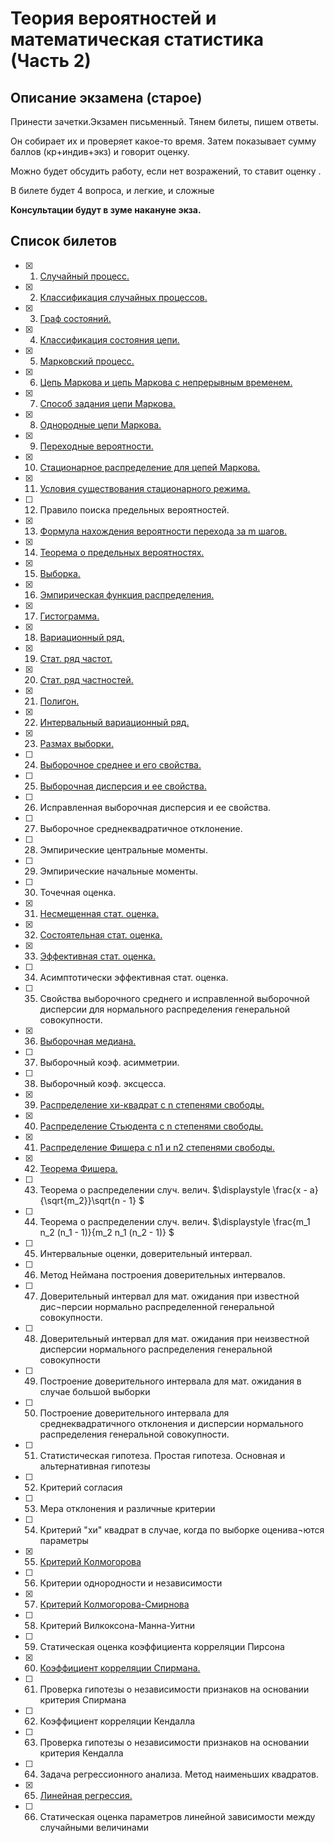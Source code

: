 # Теория вероятностей и математическая статистика (Часть 2)

## Описание экзамена (старое)
Принести зачетки.Экзамен письменный. Тянем билеты, пишем ответы.

Он собирает их и проверяет какое-то время. Затем показывает сумму баллов (кр+индив+экз) и говорит оценку.

Можно будет обсудить работу, если нет возражений, то ставит оценку .

В билете будет 4 вопроса, и легкие, и сложные

**Консультации будут в зуме накануне экза.**

## Список билетов

- [x] 1. [Случайный процесс.](./question1/README.md)
- [x] 2. [Классификация случайных процессов.](./question2/README.md)
- [x] 3. [Граф состояний.](./question3/README.md)
- [x] 4. [Классификация состояния цепи.](./question4/README.md)
- [x] 5. [Марковский процесс.](./question5/README.md)
- [x] 6. [Цепь Маркова и цепь Маркова с непрерывным временем.](./question6/README.md)
- [x] 7. [Способ задания цепи Маркова.](./question7/README.md)
- [x] 8. [Однородные цепи Маркова.](./question8/README.md)
- [x] 9. [Переходные вероятности.](./question9/README.md)
- [x] 10.	[Стационарное распределение для цепей Маркова.](./question10/README.md)
- [x] 11. [Условия существования стационарного режима.](./question11/README.md)
- [ ] 12.	Правило поиска предельных вероятностей.
- [x] 13.	[Формула нахождения вероятности перехода за  m шагов.](./question13/README.md)
- [x] 14.	[Теорема о предельных вероятностях.](./question14/README.md)
- [x] 15.	[Выборка.](./question15/README.md)
- [x] 16.	[Эмпирическая функция распределения.](./question16/README.md)
- [x] 17.	[Гистограмма.](./question17/README.md)
- [x] 18.	[Вариационный ряд.](./question18/README.md)
- [x] 19.	[Стат. ряд частот.](./question19/README.md)
- [x] 20.	[Стат. ряд частностей.](./question20/README.md)
- [x] 21.	[Полигон.](./question21/README.md)
- [x] 22.	[Интервальный вариационный ряд.](./question22/README.md)
- [x] 23.	[Размах выборки.](./question23/README.md)
- [ ] 24.	[Выборочное среднее и его свойства.](./question24/README.md)
- [ ] 25.	[Выборочная дисперсия и ее свойства.](./question25/README.md)
- [ ] 26.	Исправленная выборочная дисперсия и ее свойства.
- [ ] 27.	Выборочное среднеквадратичное отклонение.
- [ ] 28.	Эмпирические центральные моменты. 
- [ ] 29.	Эмпирические начальные моменты.
- [ ] 30.	Точечная оценка.
- [x] 31.	[Несмещенная стат. оценка.](./question31/README.md)
- [x] 32.	[Состоятельная стат. оценка.](./question32/README.md)
- [x] 33.	[Эффективная стат. оценка.](./question33/README.md)
- [ ] 34.	Асимптотически эффективная стат. оценка.
- [ ] 35.	Свойства выборочного среднего и исправленной выборочной дисперсии для нормального распределения генеральной совокупности. 
- [x] 36.	[Выборочная медиана.](./question36/README.md)
- [ ] 37.	Выборочный коэф. асимметрии.
- [ ] 38.	Выборочный коэф. эксцесса.
- [x] 39.	[Распределение хи-квадрат с n степенями свободы.](./question39/README.md)
- [x] 40.	[Распределение Стьюдента с n степенями свободы.](./question40/README.md)
- [x] 41.	[Распределение Фишера с n1 и n2 степенями свободы. ](./question41/README.md)
- [x] 42.	[Теорема Фишера.](./question42/README.md)
- [ ] 43.	Теорема о распределении случ. велич. $\displaystyle  \frac{x - a}{\sqrt{m_2}}\sqrt{n - 1} $
- [ ] 44.	Теорема о распределении случ. велич. $\displaystyle  \frac{m_1 n_2 (n_1 - 1)}{m_2 n_1 (n_2 - 1)} $
- [ ] 45.	Интервальные оценки, доверительный интервал.
- [ ] 46.	Метод Неймана построения доверительных интервалов.
- [ ] 47.	Доверительный интервал для мат. ожидания при известной дис¬персии нормально распределенной генеральной совокупности.
- [ ] 48.	Доверительный интервал для мат. ожидания при неизвестной дисперсии нормального распределения генеральной совокупности
- [ ] 49.	Построение доверительного интервала для мат. ожидания в случае большой выборки
- [ ] 50.	Построение доверительного интервала для среднеквадратичного отклонения и дисперсии нормального распределения генеральной совокупности.
- [ ] 51.	Статистическая гипотеза. Простая гипотеза. Основная и альтернативная гипотезы
- [ ] 52.	Критерий согласия
- [ ] 53.	Мера отклонения и различные критерии
- [ ] 54.	Критерий "хи" квадрат в случае, когда по выборке оценива¬ются параметры
- [x] 55.	[Критерий Колмогорова](./question55/README.md)
- [ ] 56.	Критерии однородности и независимости
- [x] 57.	[Критерий Колмогорова-Смирнова](./question57/README.md) 
- [ ] 58.	Критерий Вилкоксона-Манна-Уитни
- [ ] 59.	Статическая оценка коэффициента корреляции Пирсона
- [x] 60. [Коэффициент корреляции Спирмана.](./question60/README.md)
- [ ] 61. Проверка гипотезы о независимости признаков на основании критерия Спирмана
- [ ] 62. Коэффициент корреляции Кендалла
- [ ] 63. Проверка гипотезы о независимости признаков на основании критерия Кендалла
- [ ] 64. Задача регрессионного анализа. Метод наименьших квадратов.
- [x] 65. [Линейная регрессия.](./question65/README.md)
- [ ] 66. Статическая оценка параметров линейной зависимости между случайными величинами 
